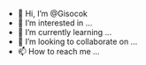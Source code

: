 - 👋 Hi, I’m @Gisocok
- 👀 I’m interested in ...
- 🌱 I’m currently learning ...
- 💞️ I’m looking to collaborate on ...
- 📫 How to reach me ...

<!---
Gisocok/Gisocok is a ✨ special ✨ repository because its `README.md` (this file) appears on your GitHub profile.
You can click the Preview link to take a look at your changes.
--->
